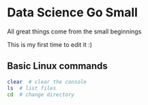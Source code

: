 # Data Science Go Small

All great things come from the small beginnings 

This is my first time to edit it :) 

## Basic Linux commands 

```bash
clear  # clear the console 
ls  # list files 
cd  # change directory 
```
